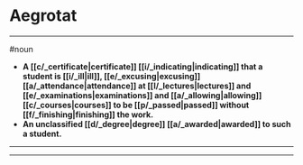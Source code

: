 # Aegrotat
---
#noun
- **A [[c/_certificate|certificate]] [[i/_indicating|indicating]] that a student is [[i/_ill|ill]], [[e/_excusing|excusing]] [[a/_attendance|attendance]] at [[l/_lectures|lectures]] and [[e/_examinations|examinations]] and [[a/_allowing|allowing]] [[c/_courses|courses]] to be [[p/_passed|passed]] without [[f/_finishing|finishing]] the work.**
- **An unclassified [[d/_degree|degree]] [[a/_awarded|awarded]] to such a student.**
---
---
